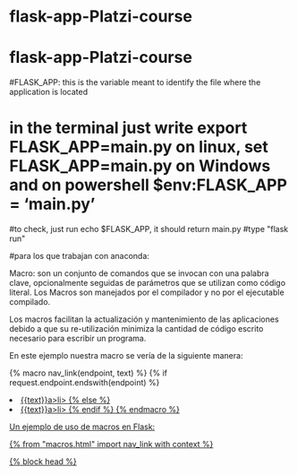 # flask-app-Platzi-course

# flask-app-Platzi-course

#FLASK_APP: this is the variable meant to identify the file where the application is located

# in the terminal just write export FLASK_APP=main.py on linux, set FLASK_APP=main.py on Windows and on powershell $env:FLASK_APP = ‘main.py’

#to check, just run echo $FLASK_APP, it should return main.py
#type "flask run"

#para los que trabajan con anaconda:

Macro: son un conjunto de comandos que se invocan con una palabra clave, opcionalmente seguidas de parámetros que se utilizan como código literal. Los Macros son manejados por el compilador y no por el ejecutable compilado.

Los macros facilitan la actualización y mantenimiento de las aplicaciones debido a que su re-utilización minimiza la cantidad de código escrito necesario para escribir un programa.

En este ejemplo nuestra macro se vería de la siguiente manera:

{% macro nav_link(endpoint, text) %}
{% if request.endpoint.endswith(endpoint) %}
<li class="active"><a href="{{ url_for(endpoint) }}">{{text}}a>li>
{% else %}
<li><a href="{{ url_for(endpoint) }}">{{text}}a>li>
{% endif %}
{% endmacro %}

Un ejemplo de uso de macros en Flask:

{% from "macros.html" import nav_link with context %}

<html lang="en">
    <head>
    {% block head %}
        <title>My applicationtitle>
    {% endblock %}
    head>
    <body>
        <ul class="nav-list">
            {{ nav_link('home', 'Home') }}
            {{ nav_link('about', 'About') }}
            {{ nav_link('contact', 'Get in touch') }}
        ul>
    {% block body %}
    {% endblock %}
    body>
html>

Como podemos observar en la primera línea estamos llamando a macros.html que contiene todos nuestros macros, pero queremos uno en específico así que escribimos import nav_link para traer el macro deseado y lo renderizamos de esta manera en nuestro menú {{ nav_link('home', 'Home') }}.
#--> Para crearlo

#conda create -n NombreEntorno python=3.9

#Eligen la versión de python que deseen.

#--> Para activarlo

#conda activate NombreEntorno

#--> Para desactivarlo:

#conda deactivate
#Cuando se utilize conda en lugar de pip este comando guarda los comandos de creacion del ambiente:

#conda env export --from-history --file environment.yml.
export FLASK_DEBUG=1
echo $FLASK_DEBUG
if **name** == '**main**':
app.run(debug=True)

    El codigo es vulnerable a XSS. Una ves que la cookie user_ip es guardada en el browser, el usuario es capaz de modificarla y ejecutar lo que guste.

Para evitar esto, recomendaria importar escape de flask, y hacer lo siguiente:

@app.route("/hello")
def ip():
user_ip = request.cookies.get('user_ip')
user_ip = escape(user_ip)
return "Tu ip es {}".format(user_ip)

Si no saben que es XSS, les dejo algunos recursos:

En español: https://www.youtube.com/watch?v=inCS6PQYu34

En ingles: https://www.youtube.com/watch?v=EoaDgUgS6QA

Puedes optimizar el código escapando el dato de entrada en la misma línea de código de la variable user_ip:

user_ip = escape(request.remote_addr)

{% for key, segment in segment_details.items() %}

        <tr>
                <td>{{ key }}td>
                <td>{{ segment }}td>
        tr>

{% endfor %}

os asteriscos se deben a que locals() nos regresa un dict con las variables del contexto, pero render_template solo resive un argumento, asi que pasamos el diccionario con key y values en forma de argumentos opcionales.

Esto es util cuando empezamos a tener muchos datos en el entorno.

return render_template('hello.htmrno. l', \*\*locals())```

Dato bastante útil, En caso que las variables estén definidas como globales (fuera de las funciones) se puede usar el equivalente \*\*globals()

Macro: son un conjunto de comandos que se invocan con una palabra clave, opcionalmente seguidas de parámetros que se utilizan como código literal. Los Macros son manejados por el compilador y no por el ejecutable compilado.

Los macros facilitan la actualización y mantenimiento de las aplicaciones debido a que su re-utilización minimiza la cantidad de código escrito necesario para escribir un programa.

En este ejemplo nuestra macro se vería de la siguiente manera:

{% macro nav_link(endpoint, text) %}
{% if request.endpoint.endswith(endpoint) %}
<li class="active"><a href="{{ url_for(endpoint) }}">{{text}}a>li>
{% else %}
<li><a href="{{ url_for(endpoint) }}">{{text}}a>li>
{% endif %}
{% endmacro %}

Un ejemplo de uso de macros en Flask:

{% from "macros.html" import nav_link with context %}

<html lang="en">
    <head>
    {% block head %}
        <title>My applicationtitle>
    {% endblock %}
    head>
    <body>
        <ul class="nav-list">
            {{ nav_link('home', 'Home') }}
            {{ nav_link('about', 'About') }}
            {{ nav_link('contact', 'Get in touch') }}
        ul>
    {% block body %}
    {% endblock %}
    body>
html>

Como podemos observar en la primera línea estamos llamando a macros.html que contiene todos nuestros macros, pero queremos uno en específico así que escribimos import nav_link para traer el macro deseado y lo renderizamos de esta manera en nuestro menú {{ nav_link('home', 'Home') }}.


Después de media hora sin poder poner la imagen y con el error de image not found, encontré que es bastante útil darle los path a Flask desde el principio

app = Flask(__name__, template_folder='../templates', static_folder='../static')

el .. simplemente es para decirle que empieza en la carpeta donde esta, hacia atras

Bueno atualmente ya es soprtado Bootstrap4 solo que lo tienes que especificar a la hora de hacer pip install

pip install Flask-Bootstrap4

Para activar el development mode debes escribir lo siguiente en la consola:

export FLASK_ENV=development
echo $FLASK_ENV

SESSION: es un intercambio de información interactiva semipermanente, también conocido como diálogo, una conversación o un encuentro, entre dos o más dispositivos de comunicación, o entre un ordenador y usuario

en python existen varias formas de generar strings seguros.

Esta es una de ellas:

import os, binascii
binascii.b2a_hex(os.urandom(20))

Que como resultado daria algo así:

'b6026f861fd41a94c3389d54293de9d04bde6f7c'

Otra forma es usando el modulo secrets que segun su propia documentación indica que se utiliza para generar números aleatorios criptográficamente fuertes, adecuados para administrar datos como contraseñas, autenticación de usuarios, tokens de seguridad y secretos relacionados, el codigo seria este:

import secrets
secrets.token_hex(20)

Que como resultado daría algo así:

'ccaf5c9a22e854856d0c5b1b96c81e851bafb288'

Por ultimo se puede usar tambíen la función token_urlsafe con este codigo:

secrets.token_urlsafe(20)

Obteniendo como resultado algo así:

'dxM4-BL1CPeHYIMmXNQevdlsvhI'

app.config['']
puede tener los siguientes keys:

DEBUG
TESTING
PROPAGATE_EXCEPTIONS
SECRET_KEY
PERMANENT_SESSION_LIFETIME
USE_X_SENDFILE
SERVER_NAME
APPLICATION_ROOT
SESSION_COOKIE_NAME
SESSION_COOKIE_DOMAIN
SESSION_COOKIE_PATH
SESSION_COOKIE_HTTPONLY
SESSION_COOKIE_SECURE
SESSION_COOKIE_SAMESITE
SESSION_REFRESH_EACH_REQUEST
MAX_CONTENT_LENGTH
SEND_FILE_MAX_AGE_DEFAULT
TRAP_BAD_REQUEST_ERRORS
TRAP_HTTP_EXCEPTIONS
EXPLAIN_TEMPLATE_LOADING
PREFERRED_URL_SCHEME
TEMPLATES_AUTO_RELOAD
MAX_COOKIE_SIZE
BOOTSTRAP_USE_MINIFIED
BOOTSTRAP_CDN_FORCE_SSL
BOOTSTRAP_QUERYSTRING_REVVING
BOOTSTRAP_SERVE_LOCAL
BOOTSTRAP_LOCAL_SUBDOMAIN

